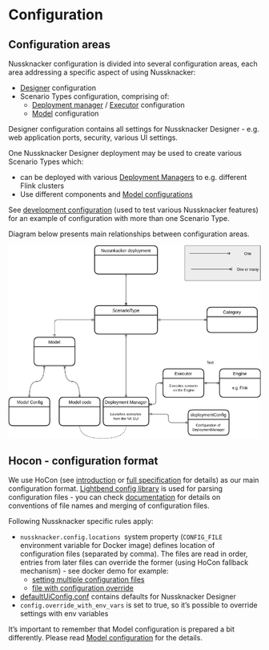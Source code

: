 # Configuration 


## Configuration areas

Nussknacker configuration is divided into several configuration areas, each area addressing a specific aspect of using Nussknacker:

* [Designer](/about/GLOSSARY#nussknacker-designer) configuration
* Scenario Types configuration, comprising of:
    * [Deployment manager](/about/GLOSSARY#deployment-manager) / [Executor](/about/GLOSSARY#executor) configuration
    * [Model](/about/GLOSSARY#executor) configuration

Designer configuration  contains all settings for Nussknacker Designer - e.g. web application ports, security, various UI settings. 

One Nussknacker Designer deployment may be used to create various Scenario Types which:
                          
* can be deployed with various [Deployment Managers](DeploymentManagerConfiguration.md)  to e.g. different Flink clusters 
* Use different components and [Model configurations](ModelConfiguration.md) 

See [development configuration](https://github.com/TouK/nussknacker/blob/staging/nussknacker-dist/src/universal/conf/dev-application.conf#L33) (used to test various Nussknacker features) for an example of configuration with more than one Scenario Type.

Diagram below presents main relationships between configuration areas.

![Configuration areas](img/configuration_areas.png "configuration areas")


## Hocon - configuration format

We use HoCon (see [introduction](https://github.com/lightbend/config#using-hocon-the-json-superset) or [full specification](https://github.com/lightbend/config/blob/master/HOCON.md) for details) as our main configuration format. [Lightbend config library](https://github.com/lightbend/config/tree/master) is used for parsing configuration files - you can check [documentation](https://github.com/lightbend/config#standard-behavior) for details on conventions of file names and merging of configuration files. 

Following Nussknacker specific rules apply:

* `nussknacker.config.locations `system property (`CONFIG_FILE `environment variable for Docker image) defines location of configuration files (separated by comma). The files are read in order, entries from later files can override the former (using HoCon fallback mechanism) - see docker demo for example:
    * [setting multiple configuration files](https://github.com/TouK/nussknacker/blob/staging/demo/docker/docker-compose.yml#L12)
    * [file with configuration override](https://github.com/TouK/nussknacker/blob/staging/demo/docker/nussknacker/nussknacker.conf)
* [defaultUiConfig.conf](https://github.com/TouK/nussknacker/blob/staging/ui/server/src/main/resources/defaultUiConfig.conf) contains defaults for Nussknacker Designer
* `config.override_with_env_vars` is set to true, so it’s possible to override settings with env variables

It’s important to remember that Model configuration is prepared a bit differently. Please read [Model configuration](ModelConfiguration.md) for the details. 
